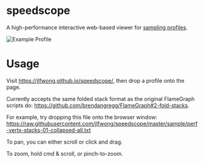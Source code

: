 # speedscope
A high-performance interactive web-based viewer for [sampling profiles][0].

![Example Profile](https://i.imgur.com/lgV2FcP.png)

[0]: https://en.wikipedia.org/wiki/Profiling_(computer_programming)#Statistical_profilers

# Usage
Visit https://jlfwong.github.io/speedscope/, then drop a profile onto the page.

Currently accepts the same folded stack format as the original FlameGraph scripts do: https://github.com/brendangregg/FlameGraph#2-fold-stacks.

For example, try dropping this file onto the browser window: https://raw.githubusercontent.com/jlfwong/speedscope/master/sample/perf-vertx-stacks-01-collapsed-all.txt

To pan, you can either scroll or click and drag.

To zoom, hold cmd & scroll, or pinch-to-zoom.
